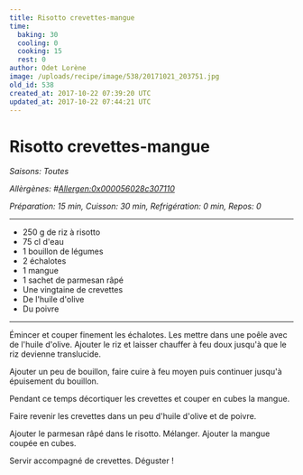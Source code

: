 ```yaml
---
title: Risotto crevettes-mangue
time:
  baking: 30
  cooling: 0
  cooking: 15
  rest: 0
author: Odet Lorène
image: /uploads/recipe/image/538/20171021_203751.jpg
old_id: 538
created_at: 2017-10-22 07:39:20 UTC
updated_at: 2017-10-22 07:44:21 UTC
---
```


# Risotto crevettes-mangue

_Saisons: Toutes_

_Allèrgènes: #<Allergen:0x000056028c307110>_

_Préparation: 15 min, Cuisson: 30 min, Refrigération: 0 min, Repos: 0_

---

- 250 g de riz à risotto
- 75 cl d'eau
- 1 bouillon de légumes
- 2 échalotes
- 1 mangue
- 1 sachet de parmesan râpé
- Une vingtaine de crevettes
- De l'huile d'olive
- Du poivre

---

Émincer et couper finement les échalotes. Les mettre dans une poêle avec de l'huile d'olive. Ajouter le riz et laisser chauffer à feu doux jusqu'à que le riz devienne translucide.

Ajouter un peu de bouillon, faire cuire à feu moyen puis continuer jusqu'à épuisement du bouillon.

Pendant ce temps décortiquer les crevettes et couper en cubes la mangue.

Faire revenir les crevettes dans un peu d'huile d'olive et de poivre.

Ajouter le parmesan râpé dans le risotto. Mélanger. Ajouter la mangue coupée en cubes.

Servir accompagné de crevettes. Déguster !
